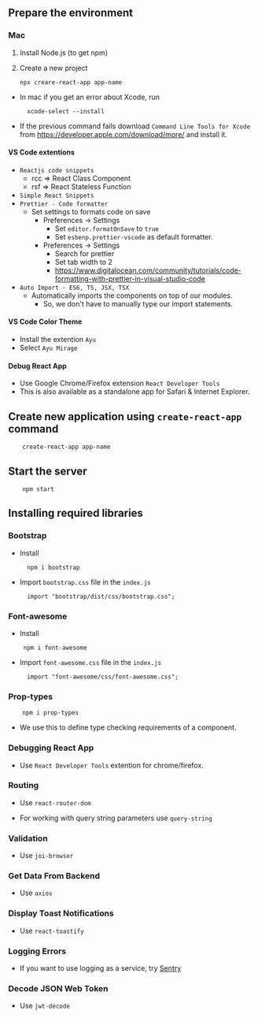 ## Prepare the environment

### Mac

1.  Install Node.js (to get npm)

2.  Create a new project

        npx creare-react-app app-name

- In mac if you get an error about Xcode, run

        xcode-select --install

- If the previous command fails download `Command Line Tools for Xcode` from https://developer.apple.com/download/more/ and install it.

#### VS Code extentions

- `Reactjs code snippets`
  - rcc => React Class Component
  - rsf => React Stateless Function
- `Simple React Snippets`
- `Prettier - Code formatter`
  - Set settings to formats code on save
    - Preferences -> Settings
      - Set `editor.formatOnSave` to `true`
      - Set `esbenp.prettier-vscode` as default formatter.
    - Preferences -> Settings
      - Search for prettier
      - Set tab width to 2
      - https://www.digitalocean.com/community/tutorials/code-formatting-with-prettier-in-visual-studio-code
- `Auto Import - ES6, TS, JSX, TSX`
  - Automatically imports the components on top of our modules.
    - So, we don't have to manually type our import statements.

#### VS Code Color Theme

- Install the extention `Ayu`
- Select `Ayu Mirage`

#### Debug React App

- Use Google Chrome/Firefox extension `React Developer Tools`
- This is also available as a standalone app for Safari & Internet Explorer.

## Create new application using `create-react-app` command

        create-react-app app-name

## Start the server

        npm start

## Installing required libraries

### Bootstrap

- Install

        npm i bootstrap

- Import `bootstrap.css` file in the `index.js`

        import "bootstrap/dist/css/bootstrap.css";

### Font-awesome

- Install

       npm i font-awesome

- Import `font-awesome.css` file in the `index.js`

        import "font-awesome/css/font-awesome.css";

### Prop-types

        npm i prop-types

- We use this to define type checking requirements of a component.

### Debugging React App

- Use `React Developer Tools` extention for chrome/firefox.

### Routing

- Use `react-router-dom`

- For working with query string parameters use `query-string`

### Validation

- Use `joi-browser`

### Get Data From Backend

- Use `axios`

### Display Toast Notifications

- Use `react-toastify`

### Logging Errors

- If you want to use logging as a service, try [Sentry](https://sentry.io/)

### Decode JSON Web Token

- Use `jwt-decode`
